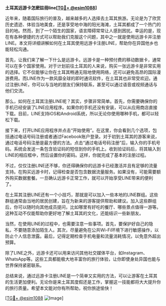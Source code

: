 **土耳其远游卡怎麽註冊line[[TG💪+ @esim1088](https://t.me/s/esim1088)]**

近年来，随着国际旅行的普及，越来越多的人选择去土耳其旅游。无论是为了欣赏历史遗迹、体验当地美食，还是享受地中海的阳光海滩，土耳其都成了一个热门的目的地。然而，到了一个陌生的国家，语言障碍常常让人感到困扰。幸运的是，现在有各种便捷的方式可以帮助我们克服这个问题，其中之一就是使用远游卡并注册LINE。本文将详细讲解如何在土耳其使用远游卡注册LINE，帮助你在异国他乡也能轻松沟通。

首先，让我们来了解一下什么是远游卡。远游卡是一种预付费的移动数据卡，通常可以在多个国家使用。对于计划前往土耳其的人来说，购买一张远游卡是非常实用的选择。它不仅能够让你在土耳其畅通无阻地使用网络，还可以避免高昂的国际漫游费用。而LINE作为一款风靡全球的即时通讯软件，在土耳其也非常受欢迎。通过注册LINE，你可以与当地的朋友们保持联系，甚至可以通过语音或视频通话与他们交流。

那么，如何在土耳其注册LINE呢？其实，步骤非常简单。首先，你需要确保你的手机已经安装了LINE应用程序。如果你的手机还没有安装，可以从应用商店直接下载。目前，LINE支持iOS和Android系统，所以无论你使用哪种手机，都可以轻松下载。

接下来，打开LINE应用程序并点击“开始使用”。在这里，你会看到几个选项，包括通过电话号码注册或者通过Facebook账户登录。对于初到土耳其的游客来说，通过电话号码注册是最方便的方法。点击“通过电话号码注册”后，输入你的手机号码。系统会发送一条包含验证码的短信到你的手机上。收到验证码后，将其输入到LINE的相应框中，然后设置你的密码。这样，你就完成了基本的注册过程。

不过，仅仅注册LINE还不够，你还得确保你的远游卡已经激活并且有足够的流量支持。在购买远游卡时，记得检查是否包含数据流量服务。如果没有，可能需要额外购买数据套餐。一旦确认远游卡正常工作，就可以开始享受LINE带来的便利了。

在土耳其注册LINE还有一个小技巧，那就是可以加入一些本地的LINE群组。这些群组通常由当地的居民创建，旨在为新来的游客提供帮助和建议。加入这些群组后，你可以随时向其他成员提问，比如哪里有好吃的餐厅、哪些景点值得一游等。这种互动不仅能帮助你更好地了解土耳其的文化，还能结识一些新朋友。

当然，在使用LINE的过程中，也需要注意一些事项。首先，要保护好自己的隐私，不要随意添加陌生人。其次，尽量避免在公共Wi-Fi环境下进行敏感操作，以防止个人信息泄露。最后，记得定期检查手机电量和流量消耗情况，以免意外超出预算。

除了LINE之外，远游卡还可以用来访问其他社交媒体平台，如Instagram、WhatsApp等。这些工具都能极大地丰富你的旅行体验，让你即使身处异国也能与世界保持紧密联系。

总结来说，通过远游卡注册LINE是一个简单又实用的方法，可以让游客在土耳其的生活更加便利。无论你是来土耳其度假还是工作，掌握这一技能都将大大提升你的旅行质量。希望本文能对你有所帮助，祝你旅途愉快！

[[TG💪+ @esim1088](https://t.me/s/esim1088) ![Image](https://i.postimg.cc/4NQfJmqS/Snipaste-2025-05-13-00-14-12.png)]